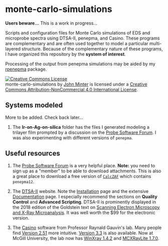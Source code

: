# monte-carlo-simulations

**Users beware...** This is a work in progress...

Scripts and configuration files for Monte Carlo simulations of EDS and
microprobe spectra using DTSA-II, penepma, and Casino. These programs
are complementary and are often used together to model a particular
multi-layered structure. Because of the complementary nature of these
programs, I have organized this repository by the **system of interest**.

Processing of the output from penepma simulations may be aided by my
[rpenepma](https://github.com/jrminter/rpemepma) package.

<a rel="license" href="http://creativecommons.org/licenses/by-nc/4.0/"><img alt="Creative Commons License" style="border-width:0" src="https://i.creativecommons.org/l/by-nc/4.0/88x31.png" /></a><br /><span xmlns:dct="http://purl.org/dc/terms/" property="dct:title">monte-carlo-simulations</span> by <a xmlns:cc="http://creativecommons.org/ns#" href="https://github.com/jrminter/monte-carlo-simulations" property="cc:attributionName" rel="cc:attributionURL">John Minter</a> is licensed under a <a rel="license" href="http://creativecommons.org/licenses/by-nc/4.0/">Creative Commons Attribution-NonCommercial 4.0 International License</a>.

## Systems modeled

More to be added. Check back later...

1. The **Ir-on-Ag-on-silica** folder has the files I generated modeling a
trilayer film prompted by a discussion on the
[Probe Software Forum](http://probesoftware.com/smf/index.php?topic=1104.0).
I was also experimenting with different versions of `penepma`.


## Useful resources

1. The [Probe Software Forum](http://probesoftware.com/smf/index.php) is
a very helpful place. **Note:** you need to sign up as a "member" to be
able to download attachments. This is also a great place to download
a free version of
[`CalcZAF`](http://probesoftware.com/download/CalcZAF.msi)
which contains `penepma12`.

2. The
[DTSA-II](https://www.cstl.nist.gov/div837/837.02/epq/dtsa2/index.html)
website. Note the
[Installation](https://www.cstl.nist.gov/div837/837.02/epq/dtsa2/installation.html)
page and the extensive
[Documentation](https://www.cstl.nist.gov/div837/837.02/epq/dtsa2/documentation.html)
page. I especially recommend the sections on **Quality Control** and
**Advanced Scripting**. DTSA-II is prominently displayed in the 2018
edition of the Goldstein text on
[Scanning Electron Microscopy and X-Ray Microanalysis](https://www.springer.com/us/book/9781493966745). It was well worth the $99 for the electronic version.

3. The [Casino](http://www.gel.usherbrooke.ca/casino/What.html) software
from Professor Raynald Gauvin's lab. Many people find
[Version 2.51](http://www.gel.usherbrooke.ca/casino/releases/CASINO_v2.5.1.0.zip)
more intuitive.
[Version 3.3](http://www.gel.usherbrooke.ca/casino/releases/CASINO_v3.3.0.4.zip)
is also available. Now at McGill University, the lab now has
[WinXray 1.4.2](http://montecarlomodeling.mcgill.ca/download/winxray-1.4.2.zip)
and
[MCXRayLite 1.7.0](http://montecarlomodeling.mcgill.ca/download/MCXRayLite_v1.7.0.0.zip).

